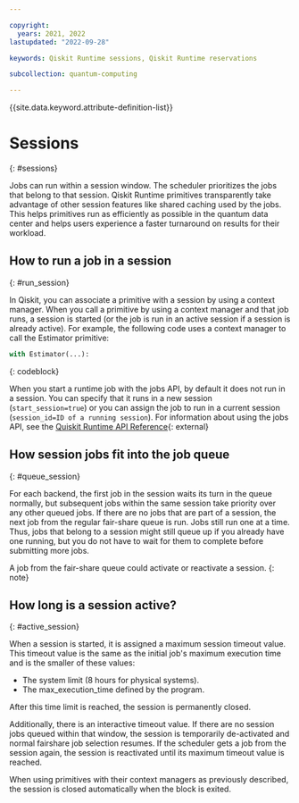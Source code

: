 ```yaml
---

copyright:
  years: 2021, 2022
lastupdated: "2022-09-28"

keywords: Qiskit Runtime sessions, Qiskit Runtime reservations

subcollection: quantum-computing

---
```


{{site.data.keyword.attribute-definition-list}}


# Sessions
{: #sessions}

Jobs can run within a session window. The scheduler prioritizes the jobs that belong to that session. Qiskit Runtime primitives transparently take advantage of other session features like shared caching used by the jobs. This helps primitives run as efficiently as possible in the quantum data center and helps users experience a faster turnaround on results for their workload.

## How to run a job in a session
{: #run_session}

In Qiskit, you can associate a primitive with a session by using a context manager. When you call a primitive by using a context manager and that job runs, a session is started (or the job is run in an active session if a session is already active). For example, the following code uses a context manager to call the Estimator primitive:


```Python
with Estimator(...):
```
{: codeblock}



When you start a runtime job with the jobs API, by default it does not run in a session. You can specify that it runs in a new session (`start_session=true`) or you can assign the job to run in a current session (`session_id=ID of a running session`). For information about using the jobs API, see the [Quiskit Runtime API Reference](https://cloud.ibm.com/apidocs/quantum-computing#create-job){: external}


## How session jobs fit into the job queue
{: #queue_session}

For each backend, the first job in the session waits its turn in the queue normally, but subsequent jobs within the same session take priority over any other queued jobs. If there are no jobs that are part of a session, the next job from the regular fair-share queue is run. Jobs still run one at a time. Thus, jobs that belong to a session might still queue up if you already have one running, but you do not have to wait for them to complete before submitting more jobs.


   A job from the fair-share queue could activate or reactivate a session.
   {: note}


## How long is a session active?
{: #active_session}

When a session is started, it is assigned a maximum session timeout value. This timeout value is the same as the initial job's maximum execution time and is the smaller of these values:
   *  The system limit (8 hours for physical systems).
   *  The max_execution_time defined by the program.

After this time limit is reached, the session is permanently closed.

Additionally, there is an interactive timeout value. If there are no session jobs queued within that window, the session is temporarily de-activated and normal fairshare job selection resumes. If the scheduler gets a job from the session again, the session is reactivated until its maximum timeout value is reached.

When using primitives with their context managers as previously described, the session is closed automatically when the block is exited.
